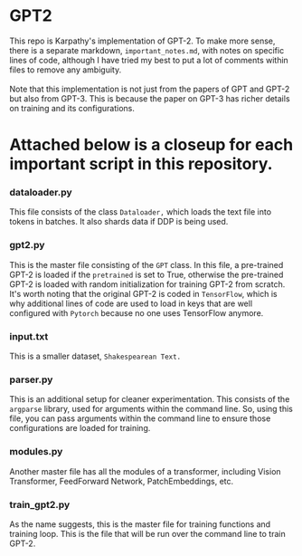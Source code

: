 # GPT2
This repo is Karpathy's implementation of GPT-2. To make more sense, there is a separate markdown, `important_notes.md`, with notes on specific lines of code, although I have tried my best to put a lot of comments within files to remove any ambiguity. <br> <br>
Note that this implementation is not just from the papers of GPT and GPT-2 but also from GPT-3. This is because the paper on GPT-3 has richer details on training and its configurations.<br>

# Attached below is a closeup for each important script in this repository.

### dataloader.py
This file consists of the class `Dataloader,` which loads the text file into tokens in batches. It also shards data if DDP is being used. 

### gpt2.py
This is the master file consisting of the `GPT` class. In this file, a pre-trained GPT-2 is loaded if the `pretrained` is set to True, otherwise the pre-trained GPT-2 is loaded with random initialization for training GPT-2 from scratch. It's worth noting that the original GPT-2 is coded in `TensorFlow`, which is why additional lines of code are used to load in keys that are well configured with `Pytorch` because no one uses TensorFlow anymore.

### input.txt
This is a smaller dataset, `Shakespearean Text.`

### parser.py
This is an additional setup for cleaner experimentation. This consists of the `argparse` library, used for arguments within the command line. So, using this file, you can pass arguments within the command line to ensure those configurations are loaded for training. 

### modules.py
Another master file has all the modules of a transformer, including Vision Transformer, FeedForward Network, PatchEmbeddings, etc.

### train_gpt2.py
As the name suggests, this is the master file for training functions and training loop. This is the file that will be run over the command line to train GPT-2.

